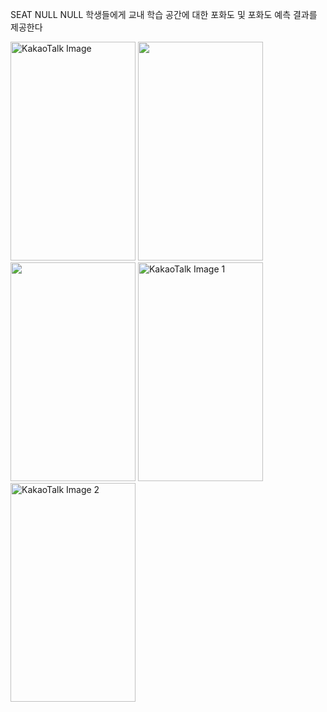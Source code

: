 SEAT NULL NULL
학생들에게 교내 학습 공간에 대한 포화도 및 포화도 예측 결과를 제공한다

<img src="https://github.com/user-attachments/assets/9231c833-1389-46ce-8e9a-04f67739b05b" alt="KakaoTalk Image" width="200" height="350" />

<img src="https://github.com/user-attachments/assets/bfbfd7af-830a-4767-8711-e8df149477a4" width="200" height="350" />

<img src="https://github.com/user-attachments/assets/34694808-47de-4e00-a16d-e8c221c930f2" width="200" height="350" />

<img src="https://github.com/user-attachments/assets/d89adb25-7564-4fb2-bcc1-d127ef96934e" alt="KakaoTalk Image 1" width="200" height="350" />

<img src="https://github.com/user-attachments/assets/9ac96d6f-b769-4190-b06f-38b17a5b47fc" alt="KakaoTalk Image 2" width="200" height="350" />
